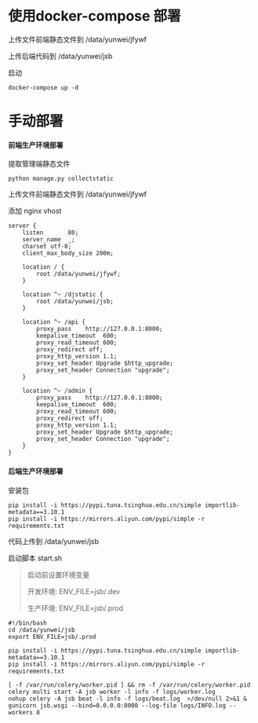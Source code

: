 # 使用docker-compose 部署

上传文件前端静态文件到 /data/yunwei/jfywf

上传后端代码到 /data/yunwei/jsb



启动

```
docker-compose up -d
```



# 手动部署

#### 前端生产环境部署

提取管理端静态文件

```
python manage.py collectstatic
```

上传文件前端静态文件到 /data/yunwei/jfywf

添加 nginx vhost

```
server {
    listen       80;
    server_name  _;
    charset utf-8;
    client_max_body_size 200m;

    location / {
        root /data/yunwei/jfywf;
    }

    location ^~ /djstatic {
        root /data/yunwei/jsb;
    }

    location ^~ /api {
        proxy_pass    http://127.0.0.1:8000;
        keepalive_timeout  600;
        proxy_read_timeout 600;
        proxy_redirect off;
        proxy_http_version 1.1;
        proxy_set_header Upgrade $http_upgrade;
        proxy_set_header Connection "upgrade";
    }

    location ^~ /admin {
        proxy_pass    http://127.0.0.1:8000;
        keepalive_timeout  600;
        proxy_read_timeout 600;
        proxy_redirect off;
        proxy_http_version 1.1;
        proxy_set_header Upgrade $http_upgrade;
        proxy_set_header Connection "upgrade";
    }
}
```



#### 后端生产环境部署

安装包

```
pip install -i https://pypi.tuna.tsinghua.edu.cn/simple importlib-metadata==3.10.1
pip install -i https://mirrors.aliyun.com/pypi/simple -r requirements.txt
```

代码上传到 /data/yunwei/jsb

启动脚本 start.sh

> 启动前设置环境变量
>
> 开发环境: ENV_FILE=jsb/.dev
>
> 生产环境: ENV_FILE=jsb/.prod

```shell
#!/bin/bash
cd /data/yunwei/jsb
export ENV_FILE=jsb/.prod

pip install -i https://pypi.tuna.tsinghua.edu.cn/simple importlib-metadata==3.10.1
pip install -i https://mirrors.aliyun.com/pypi/simple -r requirements.txt

[ -f /var/run/celery/worker.pid ] && rm -f /var/run/celery/worker.pid
celery multi start -A jsb worker -l info -f logs/worker.log
nohup celery -A jsb beat -l info -f logs/beat.log  >/dev/null 2>&1 &
gunicorn jsb.wsgi --bind=0.0.0.0:8000 --log-file logs/INFO.log --workers 8
```


